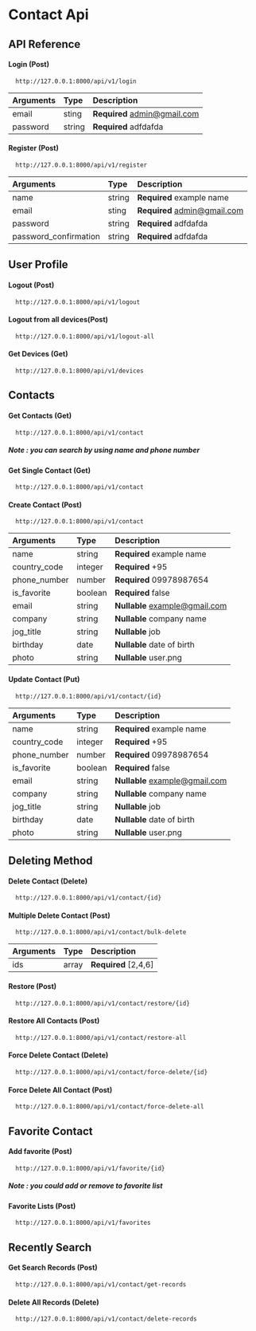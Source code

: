 # Contact Api

## API Reference

#### Login (Post)

```https
  http://127.0.0.1:8000/api/v1/login
```

| Arguments | Type   | Description                  |
| :-------- | :----- | :--------------------------- |
| email     | sting  | **Required** admin@gmail.com |
| password  | string | **Required** adfdafda        |

#### Register (Post)

```https
  http://127.0.0.1:8000/api/v1/register
```

| Arguments             | Type   | Description                  |
| :-------------------- | :----- | :--------------------------- |
| name                  | string | **Required** example name    |
| email                 | sting  | **Required** admin@gmail.com |
| password              | string | **Required** adfdafda        |
| password_confirmation | string | **Required** adfdafda        |

## User Profile

#### Logout (Post)

```https
  http://127.0.0.1:8000/api/v1/logout
```

#### Logout from all devices(Post)

```https
  http://127.0.0.1:8000/api/v1/logout-all
```

#### Get Devices (Get)

```https
  http://127.0.0.1:8000/api/v1/devices
```

## Contacts

#### Get Contacts (Get)

```https
  http://127.0.0.1:8000/api/v1/contact
```

##### Note : you can search by using name and phone number

#### Get Single Contact (Get)

```https
  http://127.0.0.1:8000/api/v1/contact
```

#### Create Contact (Post)

```https
  http://127.0.0.1:8000/api/v1/contact
```

| Arguments    | Type    | Description                    |
| :----------- | :------ | :----------------------------- |
| name         | string  | **Required** example name      |
| country_code | integer | **Required** +95               |
| phone_number | number  | **Required** 09978987654       |
| is_favorite  | boolean | **Required** false             |
| email        | string  | **Nullable** example@gmail.com |
| company      | string  | **Nullable** company name      |
| jog_title    | string  | **Nullable** job               |
| birthday     | date    | **Nullable** date of birth     |
| photo        | string  | **Nullable** user.png          |

#### Update Contact (Put)

```https
  http://127.0.0.1:8000/api/v1/contact/{id}
```

| Arguments    | Type    | Description                    |
| :----------- | :------ | :----------------------------- |
| name         | string  | **Required** example name      |
| country_code | integer | **Required** +95               |
| phone_number | number  | **Required** 09978987654       |
| is_favorite  | boolean | **Required** false             |
| email        | string  | **Nullable** example@gmail.com |
| company      | string  | **Nullable** company name      |
| jog_title    | string  | **Nullable** job               |
| birthday     | date    | **Nullable** date of birth     |
| photo        | string  | **Nullable** user.png          |

## Deleting Method

#### Delete Contact (Delete)

```https
  http://127.0.0.1:8000/api/v1/contact/{id}
```

#### Multiple Delete Contact (Post)

```https
  http://127.0.0.1:8000/api/v1/contact/bulk-delete
```

| Arguments | Type  | Description          |
| :-------- | :---- | :------------------- |
| ids       | array | **Required** [2,4,6] |

#### Restore (Post)

```https
  http://127.0.0.1:8000/api/v1/contact/restore/{id}
```

#### Restore All Contacts (Post)

```https
  http://127.0.0.1:8000/api/v1/contact/restore-all
```

#### Force Delete Contact (Delete)

```https
  http://127.0.0.1:8000/api/v1/contact/force-delete/{id}
```

#### Force Delete All Contact (Post)

```https
  http://127.0.0.1:8000/api/v1/contact/force-delete-all
```

## Favorite Contact

#### Add favorite (Post)

```https
  http://127.0.0.1:8000/api/v1/favorite/{id}
```

##### Note : you could add or remove to favorite list

#### Favorite Lists (Post)

```https
  http://127.0.0.1:8000/api/v1/favorites
```

## Recently Search

#### Get Search Records (Post)

```https
  http://127.0.0.1:8000/api/v1/contact/get-records
```

#### Delete All Records (Delete)

```https
  http://127.0.0.1:8000/api/v1/contact/delete-records
```
